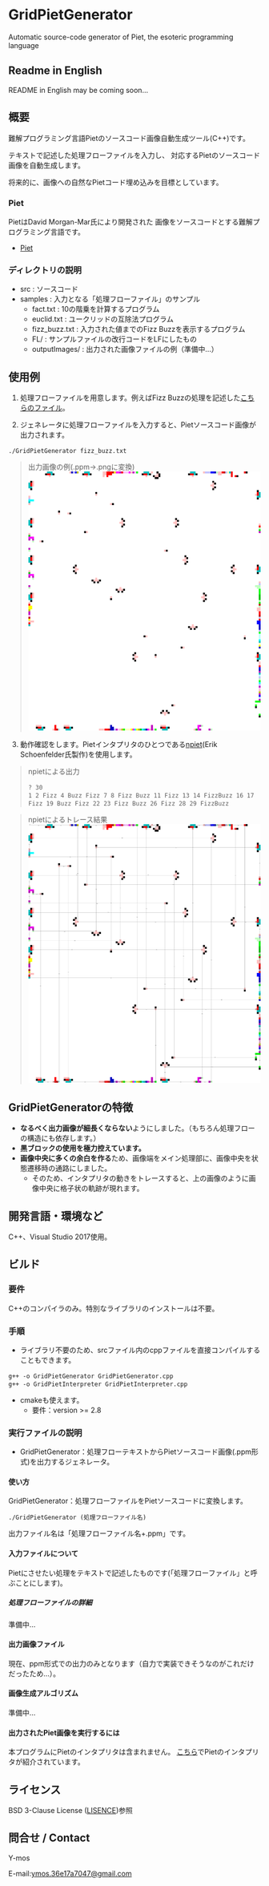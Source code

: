 # GridPietGenerator
Automatic source-code generator of Piet, the esoteric programming language

## Readme in English
README in English may be coming soon...

## 概要
難解プログラミング言語Pietのソースコード画像自動生成ツール(C++)です。

テキストで記述した処理フローファイルを入力し、
対応するPietのソースコード画像を自動生成します。

将来的に、画像への自然なPietコード埋め込みを目標としています。

### Piet
PietはDavid Morgan-Mar氏により開発された
画像をソースコードとする難解プログラミング言語です。
+ [Piet](https://www.dangermouse.net/esoteric/piet.html)

### ディレクトリの説明
+ src : ソースコード
+ samples : 入力となる「処理フローファイル」のサンプル
  + fact.txt : 10の階乗を計算するプログラム
  + euclid.txt : ユークリッドの互除法プログラム
  + fizz_buzz.txt : 入力された値までのFizz Buzzを表示するプログラム
  + FL/ : サンプルファイルの改行コードをLFにしたもの
  + outputImages/ : 出力された画像ファイルの例（準備中…）

## 使用例
1. 処理フローファイルを用意します。例えばFizz Buzzの処理を記述した[こちらのファイル](samples/fizz_buzz.txt)。

2. ジェネレータに処理フローファイルを入力すると、Pietソースコード画像が出力されます。
```
./GridPietGenerator fizz_buzz.txt
```

> 出力画像の例(.ppm→.pngに変換)
> ![Output Image](samples/outputImages/fizz_buzz.png)

3. 動作確認をします。Pietインタプリタのひとつである[npiet](https://www.bertnase.de/npiet/)(Erik Schoenfelder氏製作)を使用します。

> npietによる出力
> ```
> ? 30
> 1 2 Fizz 4 Buzz Fizz 7 8 Fizz Buzz 11 Fizz 13 14 FizzBuzz 16 17 Fizz 19 Buzz Fizz 22 23 Fizz Buzz 26 Fizz 28 29 FizzBuzz
> ```

> npietによるトレース結果
> ![Output Image](samples/outputImages/fizz_buzz-trace.png)

## GridPietGeneratorの特徴
+ **なるべく出力画像が細長くならない**ようにしました。（もちろん処理フローの構造にも依存します。）
+ **黒ブロックの使用を極力控えています。**
+ **画像中央に多くの余白を作る**ため、画像端をメイン処理部に、画像中央を状態遷移時の通路にしました。
  + そのため、インタプリタの動きをトレースすると、上の画像のように画像中央に格子状の軌跡が現れます。

## 開発言語・環境など
C++、Visual Studio 2017使用。

## ビルド
### 要件
C++のコンパイラのみ。特別なライブラリのインストールは不要。

### 手順
+ ライブラリ不要のため、srcファイル内のcppファイルを直接コンパイルすることもできます。
```
g++ -o GridPietGenerator GridPietGenerator.cpp
g++ -o GridPietInterpreter GridPietInterpreter.cpp
```

+ cmakeも使えます。
  + 要件：version >= 2.8

### 実行ファイルの説明
+ GridPietGenerator：処理フローテキストからPietソースコード画像(.ppm形式)を出力するジェネレータ。

#### 使い方
GridPietGenerator：処理フローファイルをPietソースコードに変換します。
```
./GridPietGenerator (処理フローファイル名)
```
出力ファイル名は「処理フローファイル名+.ppm」です。

#### 入力ファイルについて
Pietにさせたい処理をテキストで記述したものです(「処理フローファイル」と呼ぶことにします)。

##### 処理フローファイルの詳細
準備中…

#### 出力画像ファイル
現在、ppm形式での出力のみとなります（自力で実装できそうなのがこれだけだったため…）。

#### 画像生成アルゴリズム
準備中…

#### 出力されたPiet画像を実行するには
本プログラムにPietのインタプリタは含まれません。
[こちら](https://www.dangermouse.net/esoteric/piet/tools.html)でPietのインタプリタが紹介されています。

## ライセンス
BSD 3-Clause License ([LISENCE](LICENSE))参照

## 問合せ / Contact
Y-mos

E-mail:ymos.36e17a7047@gmail.com

